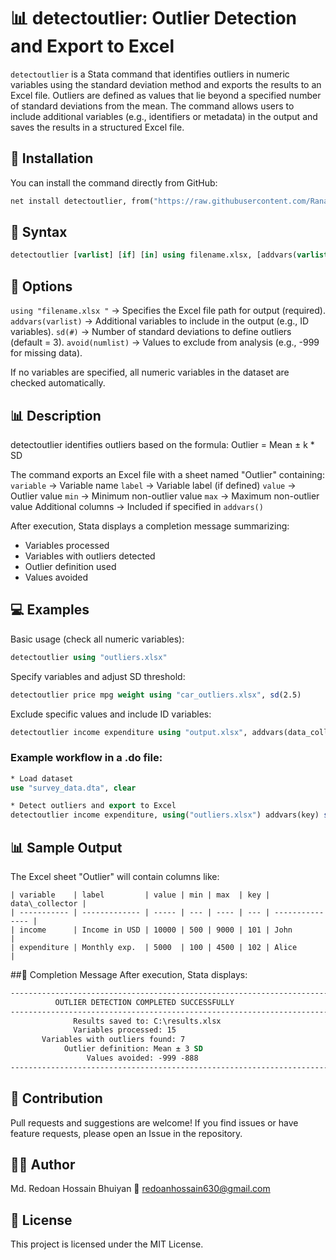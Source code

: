 # 📊 detectoutlier: Outlier Detection and Export to Excel
`detectoutlier` is a Stata command that identifies outliers in numeric variables using the standard deviation method and exports the results to an Excel file. Outliers are defined as values that lie beyond a specified number of standard deviations from the mean. The command allows users to include additional variables (e.g., identifiers or metadata) in the output and saves the results in a structured Excel file.

## 🚀 Installation
You can install the command directly from GitHub:
```stata
net install detectoutlier, from("https://raw.githubusercontent.com/RanaRedoan/detectoutlier/main") replace
```
## 📖 Syntax
```stata
detectoutlier [varlist] [if] [in] using filename.xlsx, [addvars(varlist) sd(#) avoid(numlist)]
```

## 📌 Options
`using "filename.xlsx "` → Specifies the Excel file path for output (required).
`addvars(varlist)` → Additional variables to include in the output (e.g., ID variables).
`sd(#)` → Number of standard deviations to define outliers (default = 3).
`avoid(numlist)` → Values to exclude from analysis (e.g., -999 for missing data).

If no variables are specified, all numeric variables in the dataset are checked automatically.

## 📊 Description
detectoutlier identifies outliers based on the formula:
Outlier = Mean ± k * SD

The command exports an Excel file with a sheet named "Outlier" containing:
`variable` → Variable name
`label` → Variable label (if defined)
`value` → Outlier value
`min` → Minimum non-outlier value
`max` → Maximum non-outlier value
Additional columns → Included if specified in `addvars()`

After execution, Stata displays a completion message summarizing:
- Variables processed
- Variables with outliers detected
- Outlier definition used
- Values avoided

## 💻 Examples
Basic usage (check all numeric variables):
```stata
detectoutlier using "outliers.xlsx"
```
Specify variables and adjust SD threshold:
```stata
detectoutlier price mpg weight using "car_outliers.xlsx", sd(2.5)
```
Exclude specific values and include ID variables:
```stata
detectoutlier income expenditure using "output.xlsx", addvars(data_collector key hhid) sd(2.5) avoid(-999 -888)
```

### Example workflow in a .do file:
```stata
* Load dataset
use "survey_data.dta", clear

* Detect outliers and export to Excel
detectoutlier income expenditure, using("outliers.xlsx") addvars(key) sd(3) avoid(-999)
```
## 📊 Sample Output
The Excel sheet "Outlier" will contain columns like:
```text
| variable    | label         | value | min | max  | key | data\_collector |
| ----------- | ------------- | ----- | --- | ---- | --- | --------------- |
| income      | Income in USD | 10000 | 500 | 9000 | 101 | John            |
| expenditure | Monthly exp.  | 5000  | 100 | 4500 | 102 | Alice           |
```

##🧾 Completion Message
After execution, Stata displays:
```stata
-------------------------------------------------------------------------------
          OUTLIER DETECTION COMPLETED SUCCESSFULLY
-------------------------------------------------------------------------------
              Results saved to: C:\results.xlsx
              Variables processed: 15
       Variables with outliers found: 7
            Outlier definition: Mean ± 3 SD
                 Values avoided: -999 -888
-------------------------------------------------------------------------------
```
## 🤝 Contribution
Pull requests and suggestions are welcome!
If you find issues or have feature requests, please open an Issue in the repository.

## 👨‍💻 Author
Md. Redoan Hossain Bhuiyan
📧 redoanhossain630@gmail.com

## 📌 License
This project is licensed under the MIT License.

